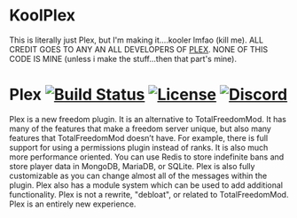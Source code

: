 # KoolPlex

This is literally just Plex, but I'm making it....kooler lmfao (kill me).
ALL CREDIT GOES TO ANY AN ALL DEVELOPERS OF [PLEX](https://github.com/plexusorg/Plex). NONE OF THIS CODE IS MINE (unless i make the stuff...then that part's mine).



# Plex [![Build Status](https://ci.plex.us.org/job/Plex/job/master/badge/icon)](https://ci.plex.us.org/job/Plex/job/master/) [![License](https://img.shields.io/github/license/plexusorg/Plex)](https://github.com/plexusorg/Plex/blob/master/LICENSE.md) [![Discord](https://img.shields.io/discord/927737516864446495)](https://discord.plex.us.org)

Plex is a new freedom plugin. It is an alternative to TotalFreedomMod. It has many of the features that make a freedom
server unique, but also many features that TotalFreedomMod doesn’t have. For example, there is full support for using a
permissions plugin instead of ranks. It is also much more performance oriented. You can use Redis to store indefinite
bans and store player data in MongoDB, MariaDB, or SQLite. Plex is also fully customizable as you can change almost all
of the messages within the plugin. Plex also has a module system which can be used to add additional functionality. Plex
is not a rewrite, "debloat", or related to TotalFreedomMod. Plex is an entirely new experience.
